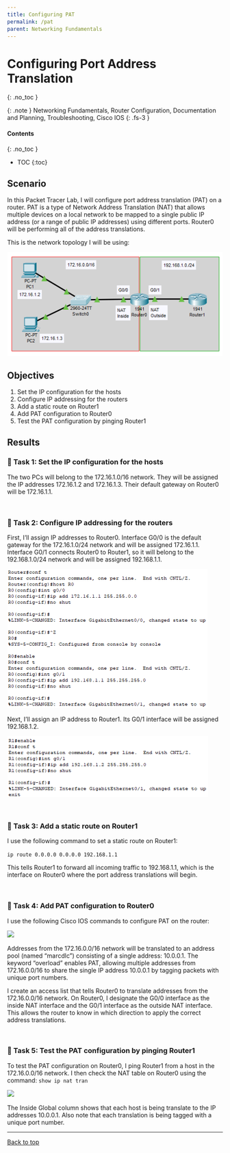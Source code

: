 ```yaml
---
title: Configuring PAT
permalink: /pat
parent: Networking Fundamentals
---
```

# Configuring Port Address Translation
{: .no_toc }

{: .note }
Networking Fundamentals, Router Configuration, Documentation and Planning, Troubleshooting, Cisco IOS
{: .fs-3 }

#### Contents
{: .no_toc }
- TOC
{:toc}

## Scenario
In this Packet Tracer Lab, I will configure port address translation (PAT) on a router. PAT is a type of Network Address Translation (NAT) that allows multiple devices on a local network to be mapped to a single public IP address (or a range of public IP addresses) using different ports. Router0 will be performing all of the address translations.

This is the network topology I will be using:

![](/assets/images/101netplus/25_pat/topology.png)

## Objectives

1. Set the IP configuration for the hosts
2. Configure IP addressing for the routers
3. Add a static route on Router1
4. Add PAT configuration to Router0
5. Test the PAT configuration by pinging Router1

## Results
### 📄 Task 1: Set the IP configuration for the hosts

The two PCs will belong to the 172.16.1.0/16 network. They will be assigned the IP addresses 172.16.1.2 and 172.16.1.3. Their default gateway on Router0 will be 172.16.1.1.

<br>

### 📄 Task 2: Configure IP addressing for the routers

First, I’ll assign IP addresses to Router0. Interface G0/0 is the default gateway for the 172.16.1.0/24 network and will be assigned 172.16.1.1. Interface G0/1 connects Router0 to Router1, so it will belong to the 192.168.1.0/24 network and will be assigned 192.168.1.1.

![](/assets/images/101netplus/25_pat/R0_configure.png)

Next, I’ll assign an IP address to Router1. Its G0/1 interface will be assigned 192.168.1.2.

![](/assets/images/101netplus/25_pat/R1_configure.png)

<br>

### 📄 Task 3: Add a static route on Router1

I use the following command to set a static route on Router1:

```ip route 0.0.0.0 0.0.0.0 192.168.1.1```

This tells Router1 to forward all incoming traffic to 192.168.1.1, which is the interface on Router0 where the port address translations will begin.

<br>

### 📄 Task 4: Add PAT configuration to Router0

I use the following Cisco IOS commands to configure PAT on the router:

![](/assets/images/101netplus/25_pat/R0_PAT_configuration.png)

Addresses from the 172.16.0.0/16 network will be translated to an address pool (named “marcdlc”) consisting of a single address: 10.0.0.1.  The keyword “overload” enables PAT, allowing multiple addresses from 172.16.0.0/16 to share the single IP address 10.0.0.1 by tagging packets with unique port numbers.

I create an access list that tells Router0 to translate addresses from the 172.16.0.0/16 network. On Router0, I designate the G0/0 interface as the inside NAT interface and the G0/1 interface as the outside NAT interface. This allows the router to know in which direction to apply the correct address translations.

<br>

### 📄 Task 5: Test the PAT configuration by pinging Router1

To test the PAT configuration on Router0, I ping Router1 from a host in the 172.16.0.0/16 network. I then check the NAT table on Router0 using the command: ```show ip nat tran```

![](/assets/images/101netplus/25_pat/showipnattran.png)

The Inside Global column shows that each host is being translate to the IP addresses 10.0.0.1. Also note that each translation is being tagged with a unique port number. 

---

<a href="#top" id="back-to-top">Back to top</a>